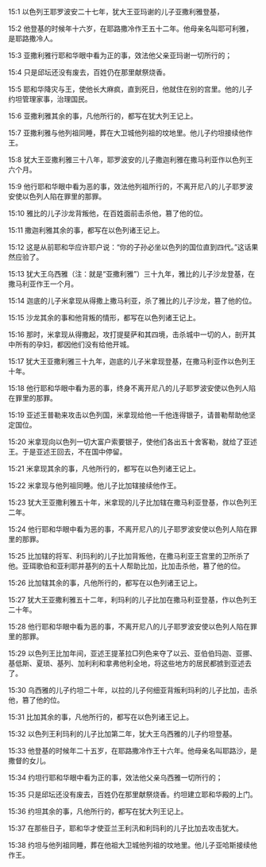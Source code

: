 <a id="1"></a>15:1  以色列王耶罗波安二十七年，犹大王亚玛谢的儿子亚撒利雅登基，  

<a id="2"></a>15:2  他登基的时候年十六岁，在耶路撒冷作王五十二年。他母亲名叫耶可利雅，是耶路撒冷人。  

<a id="3"></a>15:3  亚撒利雅行耶和华眼中看为正的事，效法他父亲亚玛谢一切所行的；  

<a id="4"></a>15:4  只是邱坛还没有废去，百姓仍在那里献祭烧香。  

<a id="5"></a>15:5  耶和华降灾与王，使他长大麻疯，直到死日，他就住在别的宫里。他的儿子约坦管理家事，治理国民。  

<a id="6"></a>15:6  亚撒利雅其余的事，凡他所行的，都写在犹大列王记上。  

<a id="7"></a>15:7  亚撒利雅与他列祖同睡，葬在大卫城他列祖的坟地里。他儿子约坦接续他作王。  

<a id="8"></a>15:8  犹大王亚撒利雅三十八年，耶罗波安的儿子撒迦利雅在撒马利亚作以色列王六个月。  

<a id="9"></a>15:9  他行耶和华眼中看为恶的事，效法他列祖所行的，不离开尼八的儿子耶罗波安使以色列人陷在罪里的那罪。  

<a id="10"></a>15:10  雅比的儿子沙龙背叛他，在百姓面前击杀他，篡了他的位。  

<a id="11"></a>15:11  撒迦利雅其余的事，都写在以色列诸王记上。  

<a id="12"></a>15:12  这是从前耶和华应许耶户说：“你的子孙必坐以色列的国位直到四代。”这话果然应验了。  

<a id="13"></a>15:13  犹大王乌西雅（注：就是“亚撒利雅”）三十九年，雅比的儿子沙龙登基，在撒马利亚作王一个月。  

<a id="14"></a>15:14  迦底的儿子米拿现从得撒上撒马利亚，杀了雅比的儿子沙龙，篡了他的位。  

<a id="15"></a>15:15  沙龙其余的事和他背叛的情形，都写在以色列诸王记上。　  

<a id="16"></a>15:16  那时，米拿现从得撒起，攻打提斐萨和其四境，击杀城中一切的人，剖开其中所有的孕妇，都因他们没有给他开城。  

<a id="17"></a>15:17  犹大王亚撒利雅三十九年，迦底的儿子米拿现登基，在撒马利亚作以色列王十年。  

<a id="18"></a>15:18  他行耶和华眼中看为恶的事，终身不离开尼八的儿子耶罗波安使以色列人陷在罪里的那罪。  

<a id="19"></a>15:19  亚述王普勒来攻击以色列国，米拿现给他一千他连得银子，请普勒帮助他坚定国位。  

<a id="20"></a>15:20  米拿现向以色列一切大富户索要银子，使他们各出五十舍客勒，就给了亚述王。于是亚述王回去，不在国中停留。  

<a id="21"></a>15:21  米拿现其余的事，凡他所行的，都写在以色列诸王记上。  

<a id="22"></a>15:22  米拿现与他列祖同睡。他儿子比加辖接续他作王。  

<a id="23"></a>15:23  犹大王亚撒利雅五十年，米拿现的儿子比加辖在撒马利亚登基，作以色列王二年。  

<a id="24"></a>15:24  他行耶和华眼中看为恶的事，不离开尼八的儿子耶罗波安使以色列人陷在罪里的那罪。  

<a id="25"></a>15:25  比加辖的将军、利玛利的儿子比加背叛他，在撒马利亚王宫里的卫所杀了他。亚珥歌伯和亚利耶并基列的五十人帮助比加，比加击杀他，篡了他的位。  

<a id="26"></a>15:26  比加辖其余的事，凡他所行的，都写在以色列诸王记上。  

<a id="27"></a>15:27  犹大王亚撒利雅五十二年，利玛利的儿子比加在撒马利亚登基，作以色列王二十年。  

<a id="28"></a>15:28  他行耶和华眼中看为恶的事，不离开尼八的儿子耶罗波安使以色列人陷在罪里的那罪。  

<a id="29"></a>15:29  以色列王比加年间，亚述王提革拉□列色来夺了以云、亚伯伯玛迦、亚挪、基低斯、夏琐、基列、加利利和拿弗他利全地，将这些地方的居民都掳到亚述去了。  

<a id="30"></a>15:30  乌西雅的儿子约坦二十年，以拉的儿子何细亚背叛利玛利的儿子比加，击杀他，篡了他的位。  

<a id="31"></a>15:31  比加其余的事，凡他所行的，都写在以色列诸王记上。  

<a id="32"></a>15:32  以色列王利玛利的儿子比加第二年，犹大王乌西雅的儿子约坦登基。  

<a id="33"></a>15:33  他登基的时候年二十五岁，在耶路撒冷作王十六年。他母亲名叫耶路沙，是撒督的女儿。  

<a id="34"></a>15:34  约坦行耶和华眼中看为正的事，效法他父亲乌西雅一切所行的；  

<a id="35"></a>15:35  只是邱坛还没有废去，百姓仍在那里献祭烧香。约坦建立耶和华殿的上门。  

<a id="36"></a>15:36  约坦其余的事，凡他所行的，都写在犹大列王记上。  

<a id="37"></a>15:37  在那些日子，耶和华才使亚兰王利汛和利玛利的儿子比加去攻击犹大。  

<a id="38"></a>15:38  约坦与他列祖同睡，葬在他祖大卫城他列祖的坟地里。他儿子亚哈斯接续他作王。  
